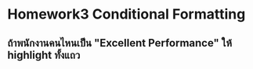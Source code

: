 # Homework3 Conditional Formatting 
## ถ้าพนักงานคนไหนเป็น "Excellent Performance" ให้ highlight ทั้งแถว
